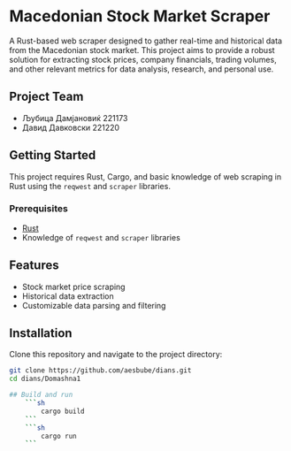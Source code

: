 # Macedonian Stock Market Scraper

A Rust-based web scraper designed to gather real-time and historical data from the Macedonian stock market. This project aims to provide a robust solution for extracting stock prices, company financials, trading volumes, and other relevant metrics for data analysis, research, and personal use.

## Project Team
- Љубица Дамјановиќ 221173
- Давид Давковски 221220 

## Getting Started
This project requires Rust, Cargo, and basic knowledge of web scraping in Rust using the `reqwest` and `scraper` libraries.

### Prerequisites
- [Rust](https://www.rust-lang.org/tools/install)
- Knowledge of `reqwest` and `scraper` libraries

## Features
- Stock market price scraping
- Historical data extraction
- Customizable data parsing and filtering

## Installation
Clone this repository and navigate to the project directory:
```bash
git clone https://github.com/aesbube/dians.git
cd dians/Domashna1

## Build and run
    ```sh
        cargo build
    ```
    ```sh
        cargo run
    ```
